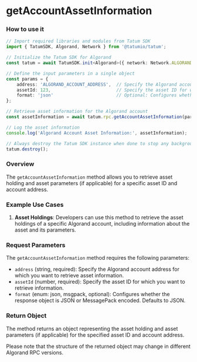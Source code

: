# getAccountAssetInformation

### How to use it

```typescript
// Import required libraries and modules from Tatum SDK
import { TatumSDK, Algorand, Network } from '@tatumio/tatum';

// Initialize the Tatum SDK for Algorand
const tatum = await TatumSDK.init<Algorand>({ network: Network.ALGORAND });

// Define the input parameters in a single object
const params = {
    address: 'ALGORAND_ACCOUNT_ADDRESS',  // Specify the Algorand account address for which you want to retrieve asset information.
    assetId: 123,                         // Specify the asset ID for which you want to retrieve information.
    format: 'json'                        // Optional: Configures whether the response object is JSON or MessagePack encoded. Defaults to JSON.
};

// Retrieve asset information for the Algorand account
const assetInformation = await tatum.rpc.getAccountAssetInformation(params);

// Log the asset information
console.log('Algorand Account Asset Information:', assetInformation);

// Always destroy the Tatum SDK instance when done to stop any background processes
tatum.destroy();
```

### Overview

The `getAccountAssetInformation` method allows you to retrieve asset holding and asset parameters (if applicable) for a specific asset ID and account address.

### Example Use Cases

1. **Asset Holdings**: Developers can use this method to retrieve the asset holdings of a specific Algorand account, including information about the asset and its parameters.

### Request Parameters

The `getAccountAssetInformation` method requires the following parameters:

- `address` (string, required): Specify the Algorand account address for which you want to retrieve asset information.
- `assetId` (number, required): Specify the asset ID for which you want to retrieve information.
- `format` (enum: json, msgpack, optional): Configures whether the response object is JSON or MessagePack encoded. Defaults to JSON.

### Return Object

The method returns an object representing the asset holding and asset parameters (if applicable) for the specified asset ID and account address.

Please note that the structure of the returned object may change in different Algorand RPC versions.
